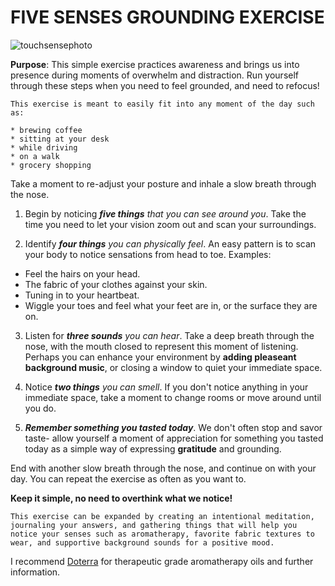 # FIVE SENSES GROUNDING EXERCISE

![touchsensephoto](https://images.unsplash.com/photo-1595578939624-87905ecfe829?q=80&w=1919&auto=format&fit=crop&ixlib=rb-4.1.0&ixid=M3wxMjA3fDB8MHxwaG90by1wYWdlfHx8fGVufDB8fHx8fA%3D%3D)


**Purpose**: This simple exercise practices awareness and brings us into presence during moments of overwhelm and distraction. Run yourself through these steps when you need to feel grounded, and need to refocus!

```
This exercise is meant to easily fit into any moment of the day such as:

* brewing coffee
* sitting at your desk
* while driving
* on a walk
* grocery shopping
```
Take a moment to re-adjust your posture and inhale a slow breath through the nose.

1. Begin by noticing ***five things*** *that you can see around you*.
Take the time you need to let your vision zoom out and scan your surroundings.

2. Identify ***four things*** *you can physically feel*.
An easy pattern is to scan your body to notice sensations from head to toe.
Examples:
* Feel the hairs on your head.
* The fabric of your clothes against your skin.
* Tuning in to your heartbeat.
* Wiggle your toes and feel what your feet are in, or the surface they are on.

3. Listen for ***three sounds*** *you can hear*.
Take a deep breath through the nose, with the mouth closed to represent this moment of listening.
Perhaps you can enhance your environment by **adding pleaseant background music**, or closing a window to quiet your immediate space.

4. Notice ***two things*** *you can smell*.
If you don't notice anything in your immediate space, take a moment to change rooms or move around until you do.

5. ***Remember something you tasted today***.
We don't often stop and savor taste- allow yourself a moment of appreciation for something you tasted today as a simple way of expressing **gratitude** and grounding.

End with another slow breath through the nose, and continue on with your day. You can repeat the exercise as often as you want to.

**Keep it simple, no need to overthink what we notice!**
```
This exercise can be expanded by creating an intentional meditation, journaling your answers, and gathering things that will help you notice your senses such as aromatherapy, favorite fabric textures to wear, and supportive background sounds for a positive mood.
```
I recommend [Doterra](https://www.doterra.com/US/en) for therapeutic grade aromatherapy oils and further information.